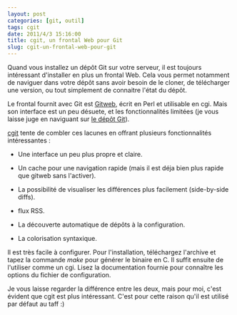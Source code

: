 ```yaml
---
layout: post
categories: [git, outil]
tags: cgit
date: 2011/4/3 15:16:00
title: cgit, un frontal Web pour Git
slug: cgit-un-frontal-web-pour-git
---
```


Quand vous installez un dépôt Git sur votre serveur, il est toujours intéressant d'installer en plus un frontal Web. Cela vous permet notamment de naviguer dans votre dépôt sans avoir besoin de le cloner, de télécharger une version, ou tout simplement de connaitre l'état du dépôt.

Le frontal fournit avec Git est [Gitweb](https://git.wiki.kernel.org/index.php/Gitweb), écrit en Perl et utilisable en cgi. Mais son interface est un peu désuete, et les fonctionnalités limitées (je vous laisse juge en naviguant sur [le dépôt Git](http://git.kernel.org/)).

[cgit](http://hjemli.net/git/cgit) tente de combler ces lacunes en offrant plusieurs fonctionnalités intéressantes :

* Une interface un peu plus propre et claire.

* Un cache pour une navigation rapide (mais il est déja bien plus rapide que gitweb sans l'activer).

* La possibilité de visualiser les différences plus facilement (side-by-side diffs).

* flux RSS.

* La découverte automatique de dépôts à la configuration.

* La colorisation syntaxique.

Il est très facile à configurer. Pour l'installation, téléchargez l'archive et tapez la commande *make* pour générer le binaire en C. Il suffit ensuite de l'utiliser comme un cgi. Lisez la documentation fournie pour connaître les options du fichier de configuration.

Je vous laisse regarder la différence entre les deux, mais pour moi, c'est évident que cgit est plus intéressant. C'est pour cette raison qu'il est utilisé par défaut au taff :)
